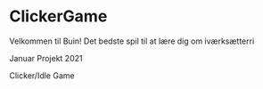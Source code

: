 # ClickerGame

Velkommen til Buin!
Det bedste spil til at lære dig om iværksætterri



Januar Projekt 2021

Clicker/Idle Game


